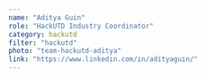```yaml
---
name: "Aditya Guin"
role: "HackUTD Industry Coordinator"
category: hackutd
filter: "hackutd"
photo: "team-hackutd-aditya"
link: "https://www.linkedin.com/in/adityaguin/"
---
```

